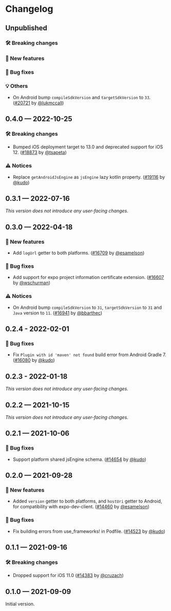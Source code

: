 # Changelog

## Unpublished

### 🛠 Breaking changes

### 🎉 New features

### 🐛 Bug fixes

### 💡 Others

- On Android bump `compileSdkVersion` and `targetSdkVersion` to `33`. ([#20721](https://github.com/expo/expo/pull/20721) by [@lukmccall](https://github.com/lukmccall))

## 0.4.0 — 2022-10-25

### 🛠 Breaking changes

- Bumped iOS deployment target to 13.0 and deprecated support for iOS 12. ([#18873](https://github.com/expo/expo/pull/18873) by [@tsapeta](https://github.com/tsapeta))

### ⚠️ Notices

- Replace `getAndroidJsEngine` as `jsEngine` lazy kotlin property. ([#19116](https://github.com/expo/expo/pull/19116) by [@kudo](https://github.com/kudo))

## 0.3.1 — 2022-07-16

_This version does not introduce any user-facing changes._

## 0.3.0 — 2022-04-18

### 🎉 New features

- Add `logUrl` getter to both platforms. ([#16709](https://github.com/expo/expo/pull/16709) by [@esamelson](https://github.com/esamelson))

### 🐛 Bug fixes

- Add support for expo project information certificate extension. ([#16607](https://github.com/expo/expo/pull/16607) by [@wschurman](https://github.com/wschurman))

### ⚠️ Notices

- On Android bump `compileSdkVersion` to `31`, `targetSdkVersion` to `31` and `Java` version to `11`. ([#16941](https://github.com/expo/expo/pull/16941) by [@bbarthec](https://github.com/bbarthec))

## 0.2.4 - 2022-02-01

### 🐛 Bug fixes

- Fix `Plugin with id 'maven' not found` build error from Android Gradle 7. ([#16080](https://github.com/expo/expo/pull/16080) by [@kudo](https://github.com/kudo))

## 0.2.3 - 2022-01-18

_This version does not introduce any user-facing changes._

## 0.2.2 — 2021-10-15

_This version does not introduce any user-facing changes._

## 0.2.1 — 2021-10-06

### 🐛 Bug fixes

- Support platform shared jsEngine schema. ([#14654](https://github.com/expo/expo/pull/14654) by [@kudo](https://github.com/kudo))

## 0.2.0 — 2021-09-28

### 🎉 New features

- Added `version` getter to both platforms, and `hostUri` getter to Android, for compatibility with expo-dev-client. ([#14460](https://github.com/expo/expo/pull/14460) by [@esamelson](https://github.com/esamelson))

### 🐛 Bug fixes

- Fix building errors from use_frameworks! in Podfile. ([#14523](https://github.com/expo/expo/pull/14523) by [@kudo](https://github.com/kudo))

## 0.1.1 — 2021-09-16

### 🛠 Breaking changes

- Dropped support for iOS 11.0 ([#14383](https://github.com/expo/expo/pull/14383) by [@cruzach](https://github.com/cruzach))

## 0.1.0 — 2021-09-09

Initial version.
